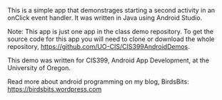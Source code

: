 This is a simple app that demonstrages starting a second activity in an onClick event handler. It was written in Java using Android Studio.

Note: This app is just one app in the class demo repository. To get the source code for this app you will need to clone or download the whole repository, https://github.com/UO-CIS/CIS399AndroidDemos.

This demo was written for CIS399, Android App Development, at the University of Oregon.

Read more about android programming on my blog, BirdsBits: https://birdsbits.wordpress.com
